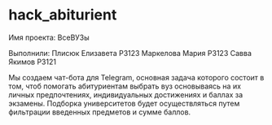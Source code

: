 # hack_abiturient

Имя проекта: ВсеВУЗы

Выполнили:  Плисюк Елизавета P3123
            Маркелова Мария P3123
            Савва Якимов P3121


Мы создаем чат-бота для Telegram, основная задача которого состоит в том, чтоб помогать абитуриентам выбрать вуз основываясь на их личных предпочтениях, индивидуальных достижениях и баллах за экзамены. Подборка университетов будет осуществляться путем фильтрации введенных предметов и сумме баллов.
